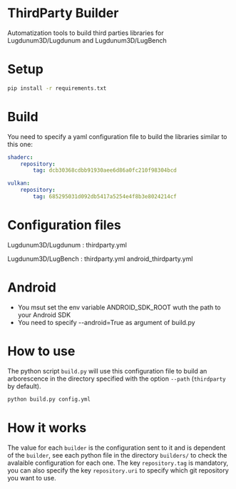 # ThirdParty Builder
Automatization tools to build third parties libraries for Lugdunum3D/Lugdunum and Lugdunum3D/LugBench

# Setup
```bash
pip install -r requirements.txt
```

# Build
You need to specify a yaml configuration file to build the libraries similar to this one:

```yml
shaderc:
    repository:
        tag: dcb30368cdbb91930aee6d86a0fc210f98304bcd

vulkan:
    repository:
        tag: 685295031d092db5417a5254e4f8b3e8024214cf

```

# Configuration files
Lugdunum3D/Lugdunum :
    thirdparty.yml

Lugdunum3D/LugBench :
    thirdparty.yml
    android_thirdparty.yml

# Android
- You msut set the env variable ANDROID_SDK_ROOT wuth the path to your Android SDK
- You need to specify --android=True as argument of build.py

# How to use
The python script `build.py` will use this configuration file to build an arborescence in the directory specified with the option `--path` (`thirdparty` by default).

```bash
python build.py config.yml
```

# How it works
The value for each `builder` is the configuration sent to it and is dependent of the `builder`, see each python file in the directory `builders/` to check the avalaible configuration for each one. The key `repository.tag` is mandatory, you can also specify the key `repository.uri` to specify which git repository you want to use.

